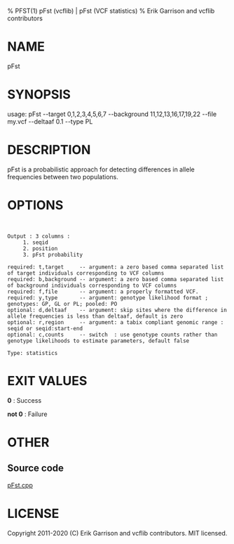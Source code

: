 % PFST(1) pFst (vcflib) | pFst (VCF statistics)
% Erik Garrison and vcflib contributors

# NAME

pFst

# SYNOPSIS

usage: pFst --target 0,1,2,3,4,5,6,7 --background 11,12,13,16,17,19,22 --file my.vcf --deltaaf 0.1 --type PL

# DESCRIPTION

pFst is a probabilistic approach for detecting differences in allele frequencies between two populations.

# OPTIONS

```


Output : 3 columns :     
     1. seqid            
     2. position         
     3. pFst probability 

required: t,target     -- argument: a zero based comma separated list of target individuals corresponding to VCF columns       
required: b,background -- argument: a zero based comma separated list of background individuals corresponding to VCF columns   
required: f,file       -- argument: a properly formatted VCF.                                                                  
required: y,type       -- argument: genotype likelihood format ; genotypes: GP, GL or PL; pooled: PO                           
optional: d,deltaaf    -- argument: skip sites where the difference in allele frequencies is less than deltaaf, default is zero
optional: r,region     -- argument: a tabix compliant genomic range : seqid or seqid:start-end                                 
optional: c,counts     -- switch  : use genotype counts rather than genotype likelihoods to estimate parameters, default false 

Type: statistics

```

# EXIT VALUES

**0**
: Success

**not 0**
: Failure

# OTHER

## Source code

[pFst.cpp](https://github.com/vcflib/vcflib/blob/master/src/pFst.cpp)

# LICENSE

Copyright 2011-2020 (C) Erik Garrison and vcflib contributors. MIT licensed.

<!--
  Created with ./scripts/bin2md.rb scripts/bin2md-template.erb
-->
